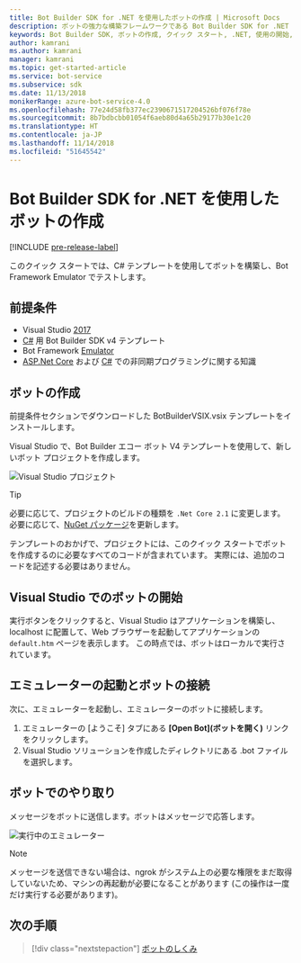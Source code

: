 ```yaml
---
title: Bot Builder SDK for .NET を使用したボットの作成 | Microsoft Docs
description: ボットの強力な構築フレームワークである Bot Builder SDK for .NET を使用してボットを作成します。
keywords: Bot Builder SDK, ボットの作成, クイック スタート, .NET, 使用の開始, C# ボット
author: kamrani
ms.author: kamrani
manager: kamrani
ms.topic: get-started-article
ms.service: bot-service
ms.subservice: sdk
ms.date: 11/13/2018
monikerRange: azure-bot-service-4.0
ms.openlocfilehash: 77e24d58fb377ec2390671517204526bf076f78e
ms.sourcegitcommit: 8b7bdbcbb01054f6aeb80d4a65b29177b30e1c20
ms.translationtype: HT
ms.contentlocale: ja-JP
ms.lasthandoff: 11/14/2018
ms.locfileid: "51645542"
---
```

# <a name="create-a-bot-with-the-bot-builder-sdk-for-net"></a>Bot Builder SDK for .NET を使用したボットの作成
[!INCLUDE [pre-release-label](../includes/pre-release-label.md)]

このクイック スタートでは、C# テンプレートを使用してボットを構築し、Bot Framework Emulator でテストします。

## <a name="prerequisites"></a>前提条件
- Visual Studio [2017](https://www.visualstudio.com/downloads)
- [C#](https://botbuilder.myget.org/feed/aitemplates/package/vsix/BotBuilderV4.fbe0fc50-a6f1-4500-82a2-189314b7bea2) 用 Bot Builder SDK v4 テンプレート
- Bot Framework [Emulator](https://aka.ms/Emulator-wiki-getting-started)
- [ASP.Net Core](https://docs.microsoft.com/aspnet/core/) および [C#](https://docs.microsoft.com/en-us/dotnet/csharp/programming-guide/concepts/async/index) での非同期プログラミングに関する知識

## <a name="create-a-bot"></a>ボットの作成
前提条件セクションでダウンロードした BotBuilderVSIX.vsix テンプレートをインストールします。

Visual Studio で、Bot Builder エコー ボット V4 テンプレートを使用して、新しいボット プロジェクトを作成します。

![Visual Studio プロジェクト](../media/azure-bot-quickstarts/bot-builder-dotnet-project.png)

> [!TIP] 
> 必要に応じて、プロジェクトのビルドの種類を ``.Net Core 2.1`` に変更します。必要に応じて、[NuGet パッケージ](https://docs.microsoft.com/en-us/nuget/quickstart/install-and-use-a-package-in-visual-studio)を更新します。

テンプレートのおかげで、プロジェクトには、このクイック スタートでボットを作成するのに必要なすべてのコードが含まれています。 実際には、追加のコードを記述する必要はありません。

## <a name="start-your-bot-in-visual-studio"></a>Visual Studio でのボットの開始

実行ボタンをクリックすると、Visual Studio はアプリケーションを構築し、localhost に配置して、Web ブラウザーを起動してアプリケーションの `default.htm` ページを表示します。 この時点では、ボットはローカルで実行されています。

## <a name="start-the-emulator-and-connect-your-bot"></a>エミュレーターの起動とボットの接続

次に、エミュレーターを起動し、エミュレーターのボットに接続します。

1. エミュレーターの [ようこそ] タブにある **[Open Bot]\(ボットを開く\)** リンクをクリックします。 
2. Visual Studio ソリューションを作成したディレクトリにある .bot ファイルを選択します。

## <a name="interact-with-your-bot"></a>ボットでのやり取り

メッセージをボットに送信します。ボットはメッセージで応答します。

![実行中のエミュレーター](../media/emulator-v4/emulator-running.png)

> [!NOTE]
> メッセージを送信できない場合は、ngrok がシステム上の必要な権限をまだ取得していないため、マシンの再起動が必要になることがあります (この操作は一度だけ実行する必要があります)。

## <a name="next-steps"></a>次の手順

> [!div class="nextstepaction"]
> [ボットのしくみ](../v4sdk/bot-builder-basics.md) 
